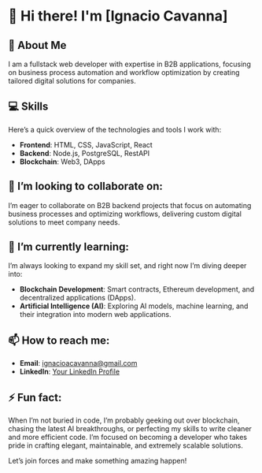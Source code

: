 # 👋 Hi there! I'm [Ignacio Cavanna]

## 🚀 About Me

I am a fullstack web developer with expertise in B2B applications, focusing on business process automation and workflow optimization by creating tailored digital solutions for companies.

## 💻 Skills

Here’s a quick overview of the technologies and tools I work with:

- **Frontend**: HTML, CSS, JavaScript, React
- **Backend**: Node.js, PostgreSQL, RestAPI
- **Blockchain**: Web3, DApps

## 🔭 I’m looking to collaborate on:

I’m eager to collaborate on B2B backend projects that focus on automating business processes and optimizing workflows, delivering custom digital solutions to meet company needs.

## 🌱 I’m currently learning:

I’m always looking to expand my skill set, and right now I’m diving deeper into:

- **Blockchain Development**: Smart contracts, Ethereum development, and decentralized applications (DApps).
- **Artificial Intelligence (AI)**: Exploring AI models, machine learning, and their integration into modern web applications.
  
## 📫 How to reach me:

- **Email**: [ignacioacavanna@gmail.com](mailto:ignacioacavanna@gmail.com)
- **LinkedIn**: [Your LinkedIn Profile](https://www.linkedin.com/in/ignaciocavanna/)

## ⚡ Fun fact:

When I’m not buried in code, I’m probably geeking out over blockchain, chasing the latest AI breakthroughs, or perfecting my skills to write cleaner and more efficient code. I’m focused on becoming a developer who takes pride in crafting elegant, maintainable, and extremely scalable solutions.

Let’s join forces and make something amazing happen!
